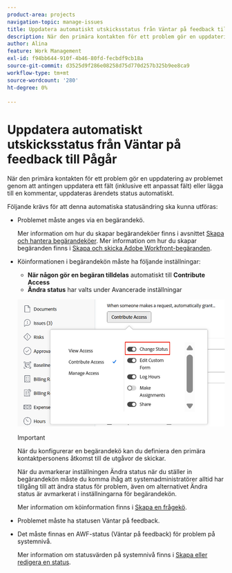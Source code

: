 ```yaml
---
product-area: projects
navigation-topic: manage-issues
title: Uppdatera automatiskt utskicksstatus från Väntar på feedback till Pågår
description: När den primära kontakten för ett problem gör en uppdatering av problemet genom att antingen uppdatera ett fält (inklusive ett anpassat fält) eller lägga till en kommentar, uppdateras ärendets status automatiskt.
author: Alina
feature: Work Management
exl-id: f94bb644-910f-4b46-80fd-fecbdf9cb18a
source-git-commit: d3525d9f286e08258d75d770d257b325b9ee8ca9
workflow-type: tm+mt
source-wordcount: '280'
ht-degree: 0%

---
```


# Uppdatera automatiskt utskicksstatus från Väntar på feedback till Pågår

När den primära kontakten för ett problem gör en uppdatering av problemet genom att antingen uppdatera ett fält (inklusive ett anpassat fält) eller lägga till en kommentar, uppdateras ärendets status automatiskt.

Följande krävs för att denna automatiska statusändring ska kunna utföras:

* Problemet måste anges via en begärandekö.

  Mer information om hur du skapar begärandeköer finns i avsnittet [Skapa och hantera begärandeköer](../../../manage-work/requests/create-and-manage-request-queues/create-manage-request-queues.md). Mer information om hur du skapar begäranden finns i [Skapa och skicka Adobe Workfront-begäranden](../../../manage-work/requests/create-requests/create-submit-requests.md).

* Köinformationen i begärandekön måste ha följande inställningar:
   * **När någon gör en begäran tilldelas** automatiskt till **Contribute Access**
   * **Ändra status** har valts under Avancerade inställningar

  ![Köinformation som ger Contribute åtkomst och Ändra status har valts.](assets/queuedetails-contributeaccess-changestatus.png)

  >[!IMPORTANT]
  >
  >  När du konfigurerar en begärandekö kan du definiera den primära kontaktpersonens åtkomst till de utgåvor de skickar.
  >
  >När du avmarkerar inställningen Ändra status när du ställer in begärandekön måste du komma ihåg att systemadministratörer alltid har tillgång till att ändra status för problem, även om alternativet Ändra status är avmarkerat i inställningarna för begärandekön.

  Mer information om köinformation finns i [Skapa en frågekö](../../../manage-work/requests/create-and-manage-request-queues/create-request-queue.md).

* Problemet måste ha statusen Väntar på feedback.
* Det måste finnas en AWF-status (Väntar på feedback) för problem på systemnivå.

  Mer information om statusvärden på systemnivå finns i [Skapa eller redigera en status](../../../administration-and-setup/customize-workfront/creating-custom-status-and-priority-labels/create-or-edit-a-status.md).
